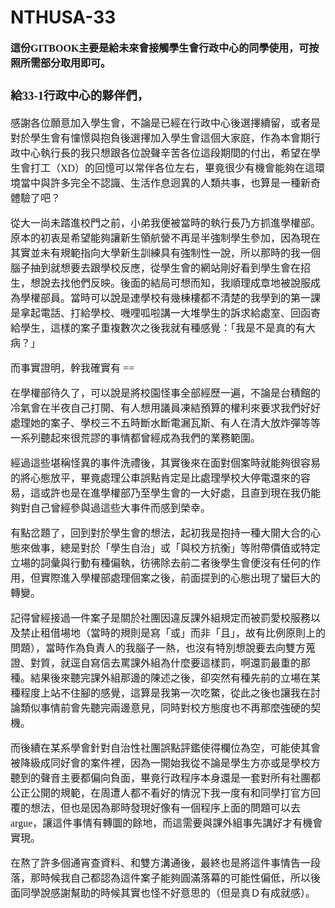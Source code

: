 # NTHUSA-33
<span style="font-family: 'Noto Sans CJK'; font-size: 16px;">

**這份GITBOOK主要是給未來會接觸學生會行政中心的同學使用，可按照所需部分取用即可。**

### 給33-1行政中心的夥伴們，

感謝各位願意加入學生會，不論是已經在行政中心後選擇續留，或者是對於學生會有憧憬與抱負後選擇加入學生會這個大家庭，作為本會期行政中心執行長的我只想跟各位說聲辛苦各位這段期間的付出，希望在學生會打工（XD）的回憶可以常伴各位左右，畢竟很少有機會能夠在這環境當中與許多完全不認識、生活作息迥異的人類共事，也算是一種新奇體驗了吧？
<br/>

從大一尚未踏進校門之前，小弟我便被當時的執行長乃方抓進學權部。原本的初衷是希望能夠讓新生領航營不再是半強制學生參加，因為現在其實並未有規範指向大學新生訓練具有強制性一說，所以那時的我一個腦子抽到就想要去跟學校反應，從學生會的網站剛好看到學生會在招生，想說去找他們反映。後面的結局可想而知，我順理成章地被說服成為學權部員。當時可以說是連學校有幾棟樓都不清楚的我學到的第一課是拿起電話、打給學校、嘰哩呱啦講一大堆學生的訴求給處室、回函寄給學生，這樣的案子重複數次之後我就有種感覺：「我是不是真的有大病？」
<br/>

而事實證明，幹我確實有 ==
<br/>

在學權部待久了，可以說是將校園怪事全部經歷一遍，不論是台積館的冷氣會在半夜自己打開、有人想用議員凍結預算的權利來要求我們好好處理她的案子、學校三不五時斷水斷電漏瓦斯、有人在清大放炸彈等等一系列聽起來很荒謬的事情都曾經成為我們的業務範圍。
<br/>

經過這些堪稱怪異的事件洗禮後，其實後來在面對個案時就能夠很容易的將心態放平，畢竟處理公車誤點肯定是比處理學校大停電還來的容易，這或許也是在進學權部乃至學生會的一大好處，且直到現在我仍能夠對自己曾經參與過這些大事件而感到榮幸。
<br/>

有點岔題了，回到對於學生會的想法，起初我是抱持一種大開大合的心態來做事，總是對於「學生自治」或「與校方抗衡」等附帶價值或特定立場的詞彙與行動有種偏執，彷彿除去前二者後學生會便沒有任何的作用，但實際進入學權部處理個案之後，前面提到的心態出現了蠻巨大的轉變。
<br/>

記得曾經接過一件案子是關於社團因違反課外組規定而被罰愛校服務以及禁止租借場地（當時的規則是寫「或」而非「且」，故有比例原則上的問題），當時作為負責人的我腦子一熱，也沒有特別想說要去向雙方蒐證、對質，就逕自寫信去罵課外組為什麼要這樣罰，啊還罰最重的那種。結果後來聽完課外組那邊的陳述之後，卻突然有種先前的立場在某種程度上站不住腳的感覺，這算是我第一次吃鱉，從此之後也讓我在討論類似事情前會先聽完兩邊意見，同時對校方態度也不再那麼強硬的契機。
<br/>

而後續在某系學會針對自治性社團誤點評鑑使得欄位為空，可能使其會被降級成同好會的案件裡，因為一開始我從不論是學生方亦或是學校方聽到的聲音主要都偏向負面，畢竟行政程序本身還是一套對所有社團都公正公開的規範，在周遭人都不看好的情況下我一度有和同學打官方回覆的想法，但也是因為那時發現好像有一個程序上面的問題可以去argue，讓這件事情有轉圜的餘地，而這需要與課外組事先講好才有機會實現。
<br/>

在熬了許多個通宵查資料、和雙方溝通後，最終也是將這件事情告一段落，那時候我自己都認為這件案子能夠圓滿落幕的可能性偏低，所以後面同學說感謝幫助的時候其實也怪不好意思的（但是真Ｄ有成就感）。

</span>